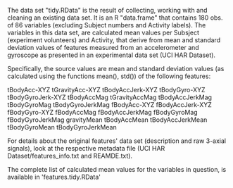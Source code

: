 The data set "tidy.RData" is the result of collecting, working with and cleaning an existing data set. It is an R "data.frame" that contains 180 obs. of 86 variables (excluding Subject numbers and Activity labels). The variables in this data set, are calculated mean values per Subsject (experiment volunteers) and Activity, that derive from mean and standard deviation values of features measured from an accelerometer and gyroscope as presented in an experimental data set (UCI HAR Dataset).

Specifically, the source values are mean and standard deviation values (as calculated using the functions mean(), std()) of the following features:

tBodyAcc-XYZ tGravityAcc-XYZ tBodyAccJerk-XYZ tBodyGyro-XYZ tBodyGyroJerk-XYZ tBodyAccMag tGravityAccMag tBodyAccJerkMag tBodyGyroMag tBodyGyroJerkMag fBodyAcc-XYZ fBodyAccJerk-XYZ fBodyGyro-XYZ fBodyAccMag fBodyAccJerkMag fBodyGyroMag fBodyGyroJerkMag gravityMean tBodyAccMean tBodyAccJerkMean tBodyGyroMean tBodyGyroJerkMean

For details about the original features' data set (description and raw 3-axial signals), look at the respective metadata file (UCI HAR Dataset/features_info.txt and REAMDE.txt).

The complete list of calculated mean values for the variables in question, is available in 'features.tidy.RData'